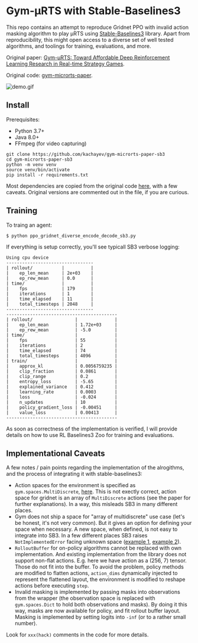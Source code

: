# Gym-μRTS with Stable-Baselines3

This repo contains an attempt to reproduce Gridnet PPO with invalid action masking algorithm to play μRTS using [Stable-Baselines3](https://github.com/DLR-RM/stable-baselines3) library. Apart from reproducibility, this might open access to a diverse set of well tested algorithms, and toolings for training, evaluations, and more.

Original paper: [Gym-μRTS: Toward Affordable Deep Reinforcement Learning Research in Real-time Strategy Games](https://arxiv.org/abs/2105.13807).

Original code: [gym-microrts-paper](https://github.com/vwxyzjn/gym-microrts-paper).

![demo.gif](https://github.com/vwxyzjn/gym-microrts/raw/master/static/fullgame.gif)

## Install

Prerequisites:
* Python 3.7+
* Java 8.0+
* FFmpeg (for video capturing)

```
git clone https://github.com/kachayev/gym-microrts-paper-sb3
cd gym-microrts-paper-sb3
python -m venv venv
source venv/bin/activate
pip install -r requirements.txt
```

Most dependencies are copied from the original code [here](https://github.com/vwxyzjn/gym-microrts-paper/blob/master/requirements.txt), with a few caveats. Original versions are commented out in the file, if you are curious.

## Training

To traing an agent:

```
$ python ppo_gridnet_diverse_encode_decode_sb3.py
```

If everything is setup correctly, you'll see typicall SB3 verbose logging:

```
Using cpu device
---------------------------------
| rollout/           |          |
|    ep_len_mean     | 2e+03    |
|    ep_rew_mean     | 0.0      |
| time/              |          |
|    fps             | 179      |
|    iterations      | 1        |
|    time_elapsed    | 11       |
|    total_timesteps | 2048     |
---------------------------------
------------------------------------------
| rollout/                |              |
|    ep_len_mean          | 1.72e+03     |
|    ep_rew_mean          | -5.0         |
| time/                   |              |
|    fps                  | 55           |
|    iterations           | 2            |
|    time_elapsed         | 74           |
|    total_timesteps      | 4096         |
| train/                  |              |
|    approx_kl            | 0.0056759235 |
|    clip_fraction        | 0.0861       |
|    clip_range           | 0.2          |
|    entropy_loss         | -5.65        |
|    explained_variance   | 0.412        |
|    learning_rate        | 0.0003       |
|    loss                 | -0.024       |
|    n_updates            | 10           |
|    policy_gradient_loss | -0.00451     |
|    value_loss           | 0.00413      |
------------------------------------------
```

As soon as correctness of the implementation is verified, I will provide details on how to use RL Baselines3 Zoo for training and evaluations.

## Implementational Caveats

A few notes / pain points regarding the implementation of the alrogithms, and the process of integrating it with stable-baselines3:

* Action spaces for the environment is specified as `gym.spaces.MultiDiscrete`, [here](https://github.com/vwxyzjn/gym-microrts/blob/34c0e567c37eaae85159207986a851b702bf427e/gym_microrts/envs/vec_env.py#L104). This is not exectly correct, action space for gridnet is an array of `MultiDiscrete` actions (see the paper for further explanations). In a way, this misleads SB3 in many different places.
* Gym does not ship a space for "array of multidiscrete" use case (let's be honest, it's not very common). But it gives an option for defining your space when necessary. A new space, when defined, is not easy to integrate into SB3. In a few different places SB3 raises `NotImplementedError` facing unknown space ([example 1](https://github.com/DLR-RM/stable-baselines3/blob/df6f9de8f46509dad47e6d2e5620aa993b0fc883/stable_baselines3/common/distributions.py#L644), [example 2](https://github.com/DLR-RM/stable-baselines3/blob/df6f9de8f46509dad47e6d2e5620aa993b0fc883/stable_baselines3/common/preprocessing.py#L183)).
* `RolloutBuffer` for on-policy algorithms cannot be replaced with own implementation. And existing implementation from the library does not support non-flat actions. E.g. here we have action as a (256, 7) tensor. Those do not fit into the buffer. To avoid the problem, policy methods are modified to flatten actions, `action_dims` dynamically injected to represent the flattened layout, the environment is modified to reshape actions before executing `step`.
* Invalid masking is implemented by passing masks into observations from the wrapper (the observation space is replaced with `gym.spaces.Dict` to hold both observations and masks). By doing it this way, masks are now available for policy, and fit rollout buffer layout. Masking is implemented by setting logits into `-inf` (or to a rather small number).

Look for `xxx(hack)` comments in the code for more details.